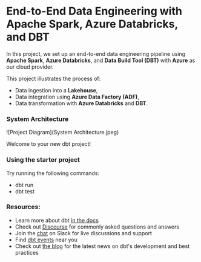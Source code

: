 # End-to-End Data Engineering with Apache Spark, Azure Databricks, and DBT

In this project, we set up an end-to-end data engineering pipeline using **Apache Spark**, **Azure Databricks**, and **Data Build Tool (DBT)** with **Azure** as our cloud provider. 

This project illustrates the process of:
- Data ingestion into a **Lakehouse**,
- Data integration using **Azure Data Factory (ADF)**,
- Data transformation with **Azure Databricks** and **DBT**.


### System Architecture
![Project Diagram](System Architecture.jpeg)

Welcome to your new dbt project!

### Using the starter project

Try running the following commands:
- dbt run
- dbt test


### Resources:
- Learn more about dbt [in the docs](https://docs.getdbt.com/docs/introduction)
- Check out [Discourse](https://discourse.getdbt.com/) for commonly asked questions and answers
- Join the [chat](https://community.getdbt.com/) on Slack for live discussions and support
- Find [dbt events](https://events.getdbt.com) near you
- Check out [the blog](https://blog.getdbt.com/) for the latest news on dbt's development and best practices
